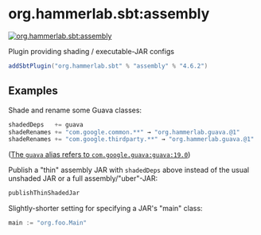# org.hammerlab.sbt:assembly

[![org.hammerlab.sbt:assembly](https://img.shields.io/badge/org.hammerlab.sbt:assembly-4.6.2-green.svg)](http://search.maven.org/#search%7Cga%7C1%7Cg%3A%22org.hammerlab.sbt%22%20a%3A%22assembly%22)

Plugin providing shading / executable-JAR configs

```scala
addSbtPlugin("org.hammerlab.sbt" % "assembly" % "4.6.2")
```

## Examples

Shade and rename some Guava classes:

```scala
shadedDeps   += guava
shadeRenames += "com.google.common.**" → "org.hammerlab.guava.@1"
shadeRenames += "com.google.thirdparty.**" → "org.hammerlab.guava.@1"
```

([The `guava` alias refers to `com.google.guava:guava:19.0`](../parent/src/main/scala/org/hammerlab/sbt/plugin/Parent.scala))

Publish a "thin" assembly JAR with `shadedDeps` above instead of the usual unshaded JAR or a full assembly/"uber"-JAR:

```scala
publishThinShadedJar
``` 

Slightly-shorter setting for specifying a JAR's "main" class:

```scala
main := "org.foo.Main"
```

